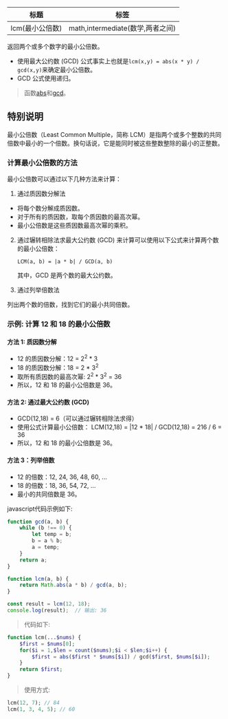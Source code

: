 | 标题            | 标签                             |
| --------------- | -------------------------------- |
| lcm(最小公倍数) | math,intermediate(数学,两者之间) |

返回两个或多个数字的最小公倍数。

- 使用最大公约数 (GCD) 公式事实上也就是`lcm(x,y) = abs(x * y) / gcd(x,y)`来确定最小公倍数。
- GCD 公式使用递归。

> 函数[abs](https://www.php.net/manual/en/function.abs.php)和[gcd](./gcd.md)。

## 特别说明

最小公倍数（Least Common Multiple，简称 LCM）是指两个或多个整数的共同倍数中最小的一个倍数。换句话说，它是能同时被这些整数整除的最小的正整数。

### 计算最小公倍数的方法

最小公倍数可以通过以下几种方法来计算：

1. 通过质因数分解法

- 将每个数分解成质因数。
- 对于所有的质因数，取每个质因数的最高次幂。
- 最小公倍数是这些质因数最高次幂的乘积。

2. 通过辗转相除法求最大公约数 (GCD) 来计算可以使用以下公式来计算两个数的最小公倍数：

   ```
   LCM(a, b) = |a * b| / GCD(a, b)
   ```

   其中，GCD 是两个数的最大公约数。

3. 通过列举倍数法

列出两个数的倍数，找到它们的最小共同倍数。

### 示例: 计算 12 和 18 的最小公倍数

#### 方法 1: 质因数分解

- 12 的质因数分解：12 = 2<sup>2</sup> \* 3
- 18 的质因数分解：18 = 2 \* 3<sup>2</sup>
- 取所有质因数的最高次幂: 2<sup>2</sup> \* 3<sup>2</sup> = 36
- 所以，12 和 18 的最小公倍数是 36。

#### 方法 2: 通过最大公约数 (GCD)

* GCD(12,18) = 6（可以通过辗转相除法求得）
* 使用公式计算最小公倍数： LCM(12,18) = |12 \* 18| / GCD(12,18) = 216 / 6 = 36
* 所以，12 和 18 的最小公倍数是 36。

#### 方法 3：列举倍数

* 12 的倍数：12, 24, 36, 48, 60, ...
* 18 的倍数：18, 36, 54, 72, ...
* 最小的共同倍数是 36。

javascript代码示例如下:

```js
function gcd(a, b) {
    while (b !== 0) {
        let temp = b;
        b = a % b;
        a = temp;
    }
    return a;
}

function lcm(a, b) {
    return Math.abs(a * b) / gcd(a, b);
}

const result = lcm(12, 18);
console.log(result);  // 输出: 36
```

> 代码如下:

```php
function lcm(...$nums) {
    $first = $nums[0];
    for($i = 1,$len = count($nums);$i < $len;$i++) {
        $first = abs($first * $nums[$i]) / gcd($first, $nums[$i]);
    }
    return $first;
}
```

> 使用方式:

```php
lcm(12, 7); // 84
lcm(1, 3, 4, 5); // 60
```
